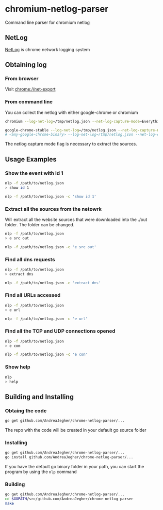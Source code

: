 # chromium-netlog-parser
Command line parser for chromium netlog

## NetLog
[NetLog](https://www.chromium.org/developers/design-documents/network-stack/netlog) is chrome network logging system

## Obtaining log

### From browser
Visit [chrome://net-export](chrome://net-export)

### From command line
You can collect the netlog with either google-chrome or chromium

```bash
chromium --log-net-log=/tmp/netlog.json --net-log-capture-mode=Everything
```
```bash
google-chrome-stable --log-net-log=/tmp/netlog.json --net-log-capture-mode=Everything
# <any-google-chrome-binary> --log-net-log=/tmp/netlog.json --net-log-capture-mode=Everything
```
The netlog capture mode flag is necessary to extract the sources.

## Usage Examples

### Show the event with id 1
```bash
nlp -f /path/to/netlog.json
> show id 1
```

```bash
nlp -f /path/to/netlog.json -c 'show id 1'
```

### Extract all the sources from the netowrk
Will extract all the website sources that were downloaded into the ./out folder. The folder can be changed.
```bash
nlp -f /path/to/netlog.json
> e src out
```
```bash
nlp -f /path/to/netlog.json -c 'e src out'
```

### Find all dns requests
```bash
nlp -f /path/to/netlog.json
> extract dns
```

```bash
nlp -f /path/to/netlog.json -c 'extract dns'
```

### Find all URLs accessed
```bash
nlp -f /path/to/netlog.json
> e url
```

```bash
nlp -f /path/to/netlog.json -c 'e url'
```

### Find all the TCP and UDP connections opened
```bash
nlp -f /path/to/netlog.json
> e con
```

```bash
nlp -f /path/to/netlog.json -c 'e con'
```

### Show help
```bash
nlp
> help
```

## Building and Installing

### Obtaing the code
```bash
go get github.com/AndreaJegher/chrome-netlog-parser/...
```
The repo with the code will be created in your default go source folder

### Installing
```bash
go get github.com/AndreaJegher/chrome-netlog-parser/...
go install github.com/AndreaJegher/chrome-netlog-parser/...
```
If you have the default go binary folder in your path, you can start the program by using the `nlp` command

### Building
```bash
go get github.com/AndreaJegher/chrome-netlog-parser/...
cd $GOPATH/src/github.com/AndreaJegher/chrome-netlog-parser
make
```
